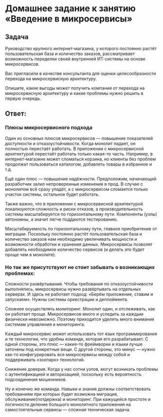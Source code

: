 # Домашнее задание к занятию «Введение в микросервисы»

## Задача

Руководство крупного интернет-магазина, у которого постоянно растёт пользовательская база и количество заказов, рассматривает возможность переделки своей внутренней   ИТ-системы на основе микросервисов. 

Вас пригласили в качестве консультанта для оценки целесообразности перехода на микросервисную архитектуру. 

Опишите, какие выгоды может получить компания от перехода на микросервисную архитектуру и какие проблемы нужно решить в первую очередь.

## Ответ:

### Плюсы микросервисного подхода
Один из основных плюсов микросервисов — повышение показателей доступности и отказоустойчивости. Когда монолит падает, он полностью перестаёт работать. В приложении с микросервисной архитектурой перестаёт работать только какая-то часть. Например, в интернет-магазине может сломаться корзина, но клиенты без проблем продолжат пользоваться каталогом, добавлять товары в избранное и т.д. 

Ещё один плюс — повышение надёжности. Предположим, начинающий разработчик залил непроверенные изменения в прод. В случае с монолитом всё сразу упадёт, а с микросервисом сломается только участок системы, остальное будет работать. 

Также важно, что в приложении с микросервисной архитектурой локализуются сложность и риски отказов, а производительность системы масштабируется по горизонтальному пути. Компоненты (узлы) автономны, а значит легче поддаются тестированию. 

Масштабируемость по горизонтальному пути, главное приобритение от миграции. Поскольку постоянно растёт пользовательская база и количество заказов нам необходимо увеличивать мощности и возможности обработки и хранения данных. Микросервисы позволят добавлять необходимое количество сервисов (и делать это будет проще чем в монолите).

### Но так же присутствуют не стоит забывать о возникающих проблемах: 

Сложности развёртывания. Чтобы требования по отказоустойчивости выполнялись, микросервисы нужно развёртывать на отдельных серверах. И здесь не работает подход: «Берём приложение, ставим и запускаем». Нужны системы оркестрации и деплоймента. 

Сложнее осуществлять мониторинг. Монолит один, и отслеживать, как он работает проще. Микросервисов много и уследить за каждым физически невозможно. Поэтому приходится уделять много внимания системам управления и мониторинга.

Каждый микросервис может использовать тот язык программирования и те технологии, что удобны команде, которая его разрабатывает. С одной стороны, это плюс — какие-то фреймворки и языки лучше заточены под конкретные вещи. С другой стороны, это минус — нужно как-то конфигурировать все микросервисы между собой и поддерживать «зоопарк» технологий. 

Снижение доверия. Когда у нас сотни узлов, могут возникать проблемы с аутентификацией и авторизацией, поскольку есть вероятность подсоединения мошенников. 

Ну и конечно же команда. Навыки и знания должны соответствовать требованиям при которых будет возможна миграция, обслуживание(потдержка) и мониторинг. При кажущейся простоте и логичности деление большого монолитного приложения на самостоятельные сервисы — сложная техническая задача. 

